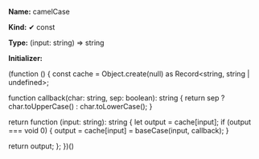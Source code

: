 **Name:** camelCase

**Kind:** ✔ const

**Type:** (input: string) => string

**Initializer:**

(function () {
const cache = Object.create(null) as Record<string, string | undefined>;

function callback(char: string, sep: boolean): string {
return sep ? char.toUpperCase() : char.toLowerCase();
}

return function (input: string): string {
let output = cache[input];
if (output === void 0) {
output = cache[input] = baseCase(input, callback);
}

return output;
};
})()

